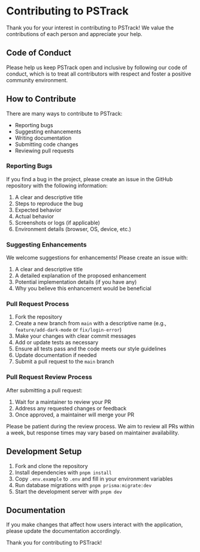 # Contributing to PSTrack

Thank you for your interest in contributing to PSTrack! We value the contributions of each person and appreciate your help.

## Code of Conduct

Please help us keep PSTrack open and inclusive by following our code of conduct, which is to treat all contributors with respect and foster a positive community environment.

## How to Contribute

There are many ways to contribute to PSTrack:

- Reporting bugs
- Suggesting enhancements
- Writing documentation
- Submitting code changes
- Reviewing pull requests

### Reporting Bugs

If you find a bug in the project, please create an issue in the GitHub repository with the following information:

1. A clear and descriptive title
2. Steps to reproduce the bug
3. Expected behavior
4. Actual behavior
5. Screenshots or logs (if applicable)
6. Environment details (browser, OS, device, etc.)

### Suggesting Enhancements

We welcome suggestions for enhancements! Please create an issue with:

1. A clear and descriptive title
2. A detailed explanation of the proposed enhancement
3. Potential implementation details (if you have any)
4. Why you believe this enhancement would be beneficial

### Pull Request Process

1. Fork the repository
2. Create a new branch from `main` with a descriptive name (e.g., `feature/add-dark-mode` or `fix/login-error`)
3. Make your changes with clear commit messages
4. Add or update tests as necessary
5. Ensure all tests pass and the code meets our style guidelines
6. Update documentation if needed
7. Submit a pull request to the `main` branch

### Pull Request Review Process

After submitting a pull request:

1. Wait for a maintainer to review your PR
2. Address any requested changes or feedback
3. Once approved, a maintainer will merge your PR

Please be patient during the review process. We aim to review all PRs within a week, but response times may vary based on maintainer availability.

## Development Setup

1. Fork and clone the repository
2. Install dependencies with `pnpm install`
3. Copy `.env.example` to `.env` and fill in your environment variables
4. Run database migrations with `pnpm prisma:migrate:dev`
5. Start the development server with `pnpm dev`

## Documentation

If you make changes that affect how users interact with the application, please update the documentation accordingly.

Thank you for contributing to PSTrack!
